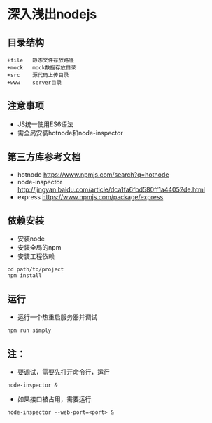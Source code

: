 # 深入浅出nodejs

## 目录结构
```
+file   静态文件存放路径
+mock   mock数据存放目录
+src    源代码上传目录
+www    server目录
```

## 注意事项
* JS统一使用ES6语法
* 需全局安装hotnode和node-inspector

## 第三方库参考文档
* hotnode           https://www.npmjs.com/search?q=hotnode
* node-inspector    http://jingyan.baidu.com/article/dca1fa6fbd580ff1a44052de.html
* express           https://www.npmjs.com/package/express


## 依赖安装
* 安装node
* 安装全局的npm
* 安装工程依赖
```
cd path/to/project
npm install
```

## 运行
* 运行一个热重启服务器并调试
```
npm run simply
```

## 注：

* 要调试，需要先打开命令行，运行
```
node-inspector &
```
* 如果接口被占用，需要运行
```
node-inspector --web-port=<port> &
```
